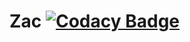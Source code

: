 # Zac [![Codacy Badge](https://api.codacy.com/project/badge/Grade/7d6378e0ceff4215abaa099b65fd9096)](https://www.codacy.com/manual/VitorDaynno/Zac?utm_source=github.com&amp;utm_medium=referral&amp;utm_content=VitorDaynno/Zac&amp;utm_campaign=Badge_Grade)